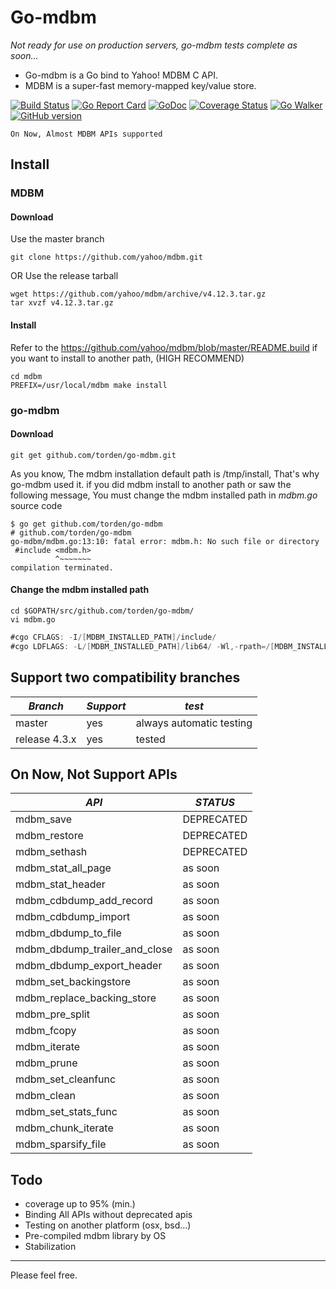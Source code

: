 # Go-mdbm

*Not ready for use on production servers, go-mdbm tests complete as soon...*

- Go-mdbm is a Go bind to Yahoo! MDBM C API.
- MDBM is a super-fast memory-mapped key/value store.

[![Build Status](https://travis-ci.org/torden/go-mdbm.svg?branch=master)](https://travis-ci.org/torden/go-mdbm)
[![Go Report Card](https://goreportcard.com/badge/github.com/torden/go-mdbm)](https://goreportcard.com/report/github.com/torden/go-mdbm)
[![GoDoc](https://godoc.org/github.com/torden/go-mdbm?status.svg)](https://godoc.org/github.com/torden/go-mdbm)
[![Coverage Status](https://coveralls.io/repos/github/torden/go-mdbm/badge.svg?branch=master)](https://coveralls.io/github/torden/go-mdbm?branch=master)
[![Go Walker](http://gowalker.org/api/v1/badge)](https://gowalker.org/github.com/torden/go-mdbm)
[![GitHub version](https://badge.fury.io/gh/torden%2Fgo-mdbm.svg)](https://badge.fury.io/gh/torden%2Fgo-mdbm)

```
On Now, Almost MDBM APIs supported
```

## Install

### MDBM

#### Download

Use the master branch
```
git clone https://github.com/yahoo/mdbm.git
```
OR Use the release tarball
```
wget https://github.com/yahoo/mdbm/archive/v4.12.3.tar.gz
tar xvzf v4.12.3.tar.gz
```

#### Install

Refer to the https://github.com/yahoo/mdbm/blob/master/README.build
if you want to install to another path, (HIGH RECOMMEND)

```shell
cd mdbm
PREFIX=/usr/local/mdbm make install
```


### go-mdbm

#### Download 

```
git get github.com/torden/go-mdbm.git
```

As you know, The mdbm installation default path is /tmp/install, That's why go-mdbm used it.
if you did mdbm install to another path or saw the following message, You must change the mdbm installed path in *mdbm.go* source code

```shell
$ go get github.com/torden/go-mdbm
# github.com/torden/go-mdbm
go-mdbm/mdbm.go:13:10: fatal error: mdbm.h: No such file or directory
 #include <mdbm.h>
          ^~~~~~~~
compilation terminated.
```

#### Change the mdbm installed path

```shell
cd $GOPATH/src/github.com/torden/go-mdbm/
vi mdbm.go
```

```go
#cgo CFLAGS: -I/[MDBM_INSTALLED_PATH]/include/
#cgo LDFLAGS: -L/[MDBM_INSTALLED_PATH]/lib64/ -Wl,-rpath=/[MDBM_INSTALLED_PATH]/lib64/ -lmdbm
```


## Support two compatibility branches

|*Branch*|*Support*|*test*|
|---|---|---|
|master|yes|always automatic testing|
|release 4.3.x|yes|tested|

## On Now, Not Support APIs

|*API*|*STATUS*|
|---|---|
|mdbm_save|DEPRECATED|
|mdbm_restore|DEPRECATED|
|mdbm_sethash|DEPRECATED|
|mdbm_stat_all_page|as soon|
|mdbm_stat_header|as soon|
|mdbm_cdbdump_add_record|as soon|
|mdbm_cdbdump_import|as soon|
|mdbm_dbdump_to_file|as soon|
|mdbm_dbdump_trailer_and_close|as soon|
|mdbm_dbdump_export_header|as soon|
|mdbm_set_backingstore|as soon|
|mdbm_replace_backing_store|as soon|
|mdbm_pre_split|as soon|
|mdbm_fcopy|as soon|
|mdbm_iterate|as soon|
|mdbm_prune|as soon|
|mdbm_set_cleanfunc|as soon|
|mdbm_clean|as soon|
|mdbm_set_stats_func|as soon|
|mdbm_chunk_iterate|as soon|
|mdbm_sparsify_file|as soon|


## Todo

* coverage up to 95% (min.)
* Binding All APIs without deprecated apis
* Testing on another platform (osx, bsd...)
* Pre-compiled mdbm library by OS
* Stabilization

---
Please feel free.
